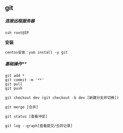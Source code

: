 ## git

##### 连接远程服务器 

```
ssh root@IP
```

**安装**

```
centos安装：yum install -y git
```

##### 基础操作**

```
git add *
git commit -m '**'
git pull
git push

git checkout dev (git checkout -b dev [新建分支并切换])

git merge [合并]

git status [查看冲突]

git log --graph[查看提交/合并记录]
```

